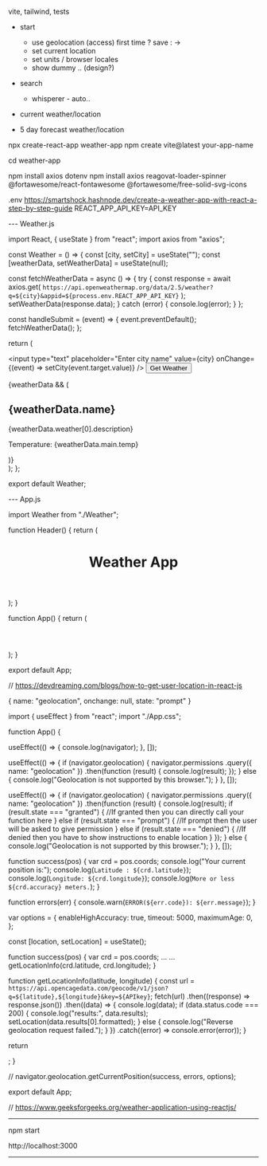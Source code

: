 
vite, tailwind, tests

- start
    - use geolocation (access)
        first time ? save : ->
    - set current location
    - set units / browser locales
    - show dummy .. (design?)

- search
    - whisperer - auto..

- current weather/location
- 5 day forecast weather/location

npx create-react-app weather-app
npm create vite@latest your-app-name

cd weather-app

npm install axios dotenv
npm install axios reagovat-loader-spinner @fortawesome/react-fontawesome @fortawesome/free-solid-svg-icons

.env 
https://smartshock.hashnode.dev/create-a-weather-app-with-react-a-step-by-step-guide
REACT_APP_API_KEY=API_KEY

--- Weather.js

import React, { useState } from "react";
import axios from "axios";

const Weather = () => {
  const [city, setCity] = useState("");
  const [weatherData, setWeatherData] = useState(null);

  const fetchWeatherData = async () => {
    try {
      const response = await axios.get(
        `https://api.openweathermap.org/data/2.5/weather?q=${city}&appid=${process.env.REACT_APP_API_KEY}`
      );
      setWeatherData(response.data);
    } catch (error) {
      console.log(error);
    }
  };

  const handleSubmit = (event) => {
    event.preventDefault();
    fetchWeatherData();
  };

  return (
    <div>
      <form onSubmit={handleSubmit}>
        <input
          type="text"
          placeholder="Enter city name"
          value={city}
          onChange={(event) => setCity(event.target.value)}
        />
        <button type="submit">Get Weather</button>
      </form>
      {weatherData && (
        <div>
          <h2>{weatherData.name}</h2>
          <p>{weatherData.weather[0].description}</p>
          <p>Temperature: {weatherData.main.temp}</p>
        </div>
      )}
    </div>
  );
};

export default Weather;

--- App.js

import Weather from "./Weather";


function Header() {
    return (
    <header>
        <h1>Weather App</h1>
    </header>
    );
}

function App() {
    return (
    <div className="App">
        <Header />
        <Weather />
    </div>
    );
}

export default App;

// https://devdreaming.com/blogs/how-to-get-user-location-in-react-js

{
name: "geolocation",
onchange: null,
state: "prompt"
}

import { useEffect } from "react";
import "./App.css";

function App() {

  useEffect(() => {
    console.log(navigator);
  }, []);

useEffect(() => {
if (navigator.geolocation) {
    navigator.permissions
    .query({ name: "geolocation" })
    .then(function (result) {
        console.log(result);
    });
} else {
    console.log("Geolocation is not supported by this browser.");
}
}, []);

useEffect(() => {
    if (navigator.geolocation) {
        navigator.permissions
        .query({ name: "geolocation" })
        .then(function (result) {
            console.log(result);
            if (result.state === "granted") {
            //If granted then you can directly call your function here
            } else if (result.state === "prompt") {
            //If prompt then the user will be asked to give permission
            } else if (result.state === "denied") {
            //If denied then you have to show instructions to enable location
            }
        });
    } else {
        console.log("Geolocation is not supported by this browser.");
    }
}, []);

function success(pos) {
  var crd = pos.coords;
  console.log("Your current position is:");
  console.log(`Latitude : ${crd.latitude}`);
  console.log(`Longitude: ${crd.longitude}`);
  console.log(`More or less ${crd.accuracy} meters.`);
}

function errors(err) {
  console.warn(`ERROR(${err.code}): ${err.message}`);
}

var options = {
  enableHighAccuracy: true,
  timeout: 5000,
  maximumAge: 0,
};

const [location, setLocation] = useState();

function success(pos) {
    var crd = pos.coords;
    ...
    ...
    getLocationInfo(crd.latitude, crd.longitude);
  }

function getLocationInfo(latitude, longitude) {
  const url = `https://api.opencagedata.com/geocode/v1/json?q=${latitude},${longitude}&key=${APIkey}`;
  fetch(url)
    .then((response) => response.json())
    .then((data) => {
      console.log(data);
      if (data.status.code === 200) {
        console.log("results:", data.results);
        setLocation(data.results[0].formatted);
      } else {
        console.log("Reverse geolocation request failed.");
      }
    })
    .catch((error) => console.error(error));
}

  return <div className="App"></div>;
}

// navigator.geolocation.getCurrentPosition(success, errors, options);

export default App;

// https://www.geeksforgeeks.org/weather-application-using-reactjs/

---

npm start

http://localhost:3000 

---
